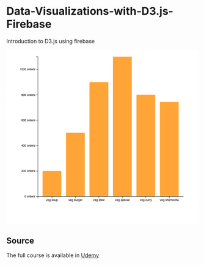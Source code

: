 # Data-Visualizations-with-D3.js-Firebase
Introduction to D3.js using firebase

![Screenshot of Select Theme window](imgs/screenshot.png)


## Source
The full course is available in [Udemy](https://www.udemy.com/course/build-data-uis-with-d3-firebase/)

